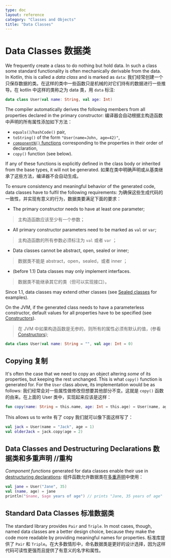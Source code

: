 ```yaml
---
type: doc
layout: reference
category: "Classes and Objects"
title: "Data Classes"
---
```


# Data Classes 数据类

We frequently create a class to do nothing but hold data. In such a class some standard functionality is often mechanically
derivable from the data. In Kotlin, this is called a _data class_ and is marked as `data`:
我们经常创建一个只保存数据的类。在这样的类中一些函数只是机械的对它们持有的数据进行一些推导。在 kotlin 中这样的类称之为 data 类，用 `data` 标注:

``` kotlin
data class User(val name: String, val age: Int)
```

The compiler automatically derives the following members from all properties declared in the primary constructor:
编译器会自动根据主构造函数中声明的所有属性添加如下方法：
  
  * `equals()`/`hashCode()` pair, 
  * `toString()` of the form `"User(name=John, age=42)"`,
  * [`componentN()` functions](multi-declarations.html) corresponding to the properties in their order of declaration,
  * `copy()` function (see below).
  
If any of these functions is explicitly defined in the class body or inherited from the base types, it will not be generated.
如果在类中明确声明或从基类继承了这些方法，编译器不会自动生成。

To ensure consistency and meaningful behavior of the generated code, data classes have to fulfil the following requirements:
为确保这些生成代码的一致性，并实现有意义的行为，数据类要满足下面的要求：

  * The primary constructor needs to have at least one parameter;
> 主构造函数应该至少有一个参数；

  * All primary constructor parameters need to be marked as `val` or `var`;
> 主构造函数的所有参数必须标注为 `val` 或者 `var` ；

  * Data classes cannot be abstract, open, sealed or inner;
> 数据类不能是 abstract，open，sealed，或者 inner ；

  * (before 1.1) Data classes may only implement interfaces.

> 数据类不能继承其它的类（但可以实现接口）。

  
Since 1.1, data classes may extend other classes (see [Sealed classes](sealed-classes.html) for examples).

On the JVM, if the generated class needs to have a parameterless constructor, default values for all properties have to be specified
(see [Constructors](classes.html#constructors)).
> 在 JVM 中如果构造函数是无参的，则所有的属性必须有默认的值，(参看[Constructors](http://kotlinlang.org/docs/reference/classes.html#constructors));

``` kotlin
data class User(val name: String = "", val age: Int = 0)
```

## Copying 复制
  
It's often the case that we need to copy an object altering _some_ of its properties, but keeping the rest unchanged. 
This is what `copy()` function is generated for. For the `User` class above, its implementation would be as follows:
我们经常会对一些属性做修改但想要其他部分不变。这就是 `copy()` 函数的由来。在上面的 User 类中，实现起来应该是这样：
     
``` kotlin
fun copy(name: String = this.name, age: Int = this.age) = User(name, age)     
```     

This allows us to write
有了 copy 我们就可以像下面这样写了：

``` kotlin
val jack = User(name = "Jack", age = 1)
val olderJack = jack.copy(age = 2)
```

## Data Classes and Destructuring Declarations 数据类和多重声明  //重构

_Component functions_ generated for data classes enable their use in [destructuring declarations](multi-declarations.html):
组件函数允许数据类在[多重声明](http://kotlinlang.org/docs/reference/multi-declarations.html)中使用：

``` kotlin
val jane = User("Jane", 35) 
val (name, age) = jane
println("$name, $age years of age") // prints "Jane, 35 years of age"
```

## Standard Data Classes 标准数据类

The standard library provides `Pair` and `Triple`. In most cases, though, named data classes are a better design choice, 
because they make the code more readable by providing meaningful names for properties.
标准库提供了 `Pair` 和 `Triple`。在大多数情形中，命名数据类是更好的设计选择，因为这样代码可读性更强而且提供了有意义的名字和属性。